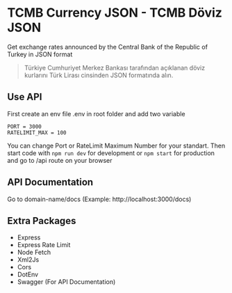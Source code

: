 TCMB Currency JSON - TCMB Döviz JSON
==================

Get exchange rates announced by the Central Bank of the Republic of Turkey in JSON format

> Türkiye Cumhuriyet Merkez Bankası tarafından açıklanan döviz kurlarını Türk Lirası cinsinden JSON formatında alın.

## Use API

First create an env file .env in root folder and add two variable

```
PORT = 3000
RATELIMIT_MAX = 100
```

You can change Port or RateLimit Maximum Number for your standart. Then start code with <code>npm run dev</code> for development or <code>npm start</code> for production and go to /api route on your browser

## API Documentation

Go to domain-name/docs (Example: http://localhost:3000/docs)


## Extra Packages

- Express
- Express Rate Limit
- Node Fetch
- Xml2Js
- Cors
- DotEnv
- Swagger (For API Documentation)
